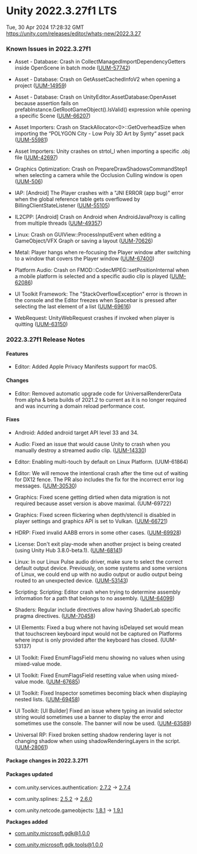 # Unity 2022.3.27f1 LTS
Tue, 30 Apr 2024 17:28:32 GMT  
https://unity.com/releases/editor/whats-new/2022.3.27

### Known Issues in 2022.3.27f1

- Asset - Database: Crash in CollectManagedImportDependencyGetters inside OpenScene in batch mode
    ([UUM-57742](https://issuetracker.unity3d.com/issues/crash-in-collectmanagedimportdependencygetters-inside-openscene-in-batch-mode))

- Asset - Database: Crash on GetAssetCachedInfoV2 when opening a project
    ([UUM-14959](https://issuetracker.unity3d.com/issues/crash-on-getassetcachedinfov2-when-opening-a-project))

- Asset - Database: Crash on UnityEditor.AssetDatabase:OpenAsset because assertion fails on prefabInstance.GetRootGameObject().IsValid() expression while opening a specific Scene
    ([UUM-66207](https://issuetracker.unity3d.com/issues/crash-on-unityeditor-dot-assetdatabase-openasset-because-assertion-fails-on-prefabinstance-dot-getrootgameobject-dot-isvalid-expression-while-opening-a-specific-scene))

- Asset Importers: Crash on StackAllocator<0>::GetOverheadSize when importing the “POLYGON City - Low Poly 3D Art by Synty“ asset pack
    ([UUM-55981](https://issuetracker.unity3d.com/issues/crash-on-stackallocator-getoverheadsize-when-importing-the-polygon-city-low-poly-3d-art-by-synty-asset-pack))

- Asset Importers: Unity crashes on strtol_l when importing a specific .obj file
    ([UUM-42697](https://issuetracker.unity3d.com/issues/unity-crashes-on-strtol-l-when-importing-a-specific-obj-file))

- Graphics Optimization: Crash on PrepareDrawShadowsCommandStep1 when selecting a camera while the Occlusion Culling window is open
    ([UUM-506](https://issuetracker.unity3d.com/issues/crash-on-preparedrawshadowscommandstep1-when-selecting-a-camera-while-the-occlusion-culling-window-is-open))

- IAP: [Android] The Player crashes with a "JNI ERROR (app bug)" error when the global reference table gets overflowed by BillingClientStateListener
    ([UUM-55105](https://issuetracker.unity3d.com/issues/android-the-player-crashes-with-a-jni-error-app-bug-error-when-the-global-reference-table-gets-overflowed-by-billingclientstatelistener))

- IL2CPP: [Android] Crash on Android when AndroidJavaProxy is calling from multiple threads
    ([UUM-49357](https://issuetracker.unity3d.com/issues/android-crash-on-android-when-androidjavaproxy-is-calling-from-multiple-threads))

- Linux:  Crash on GUIView::ProcessInputEvent when editing a GameObject/VFX Graph or saving a layout
    ([UUM-70626](https://issuetracker.unity3d.com/issues/linux-crash-on-guiview-processinputevent-when-editing-a-gameobject-slash-vfx-graph-or-saving-a-layout))

- Metal: Player hangs when re-focusing the Player window after switching to a window that covers the Player window
    ([UUM-67400](https://issuetracker.unity3d.com/issues/player-hangs-when-re-focusing-the-player-window-after-switching-to-a-window-that-covers-the-player-window))

- Platform Audio: Crash on FMOD::CodecMPEG::setPositionInternal when a mobile platform is selected and a specific audio clip is played
    ([UUM-62086](https://issuetracker.unity3d.com/issues/crash-on-fmod-codecmpeg-setpositioninternal-when-a-mobile-platform-is-selected-and-a-specific-audio-clip-is-played))

- UI Toolkit Framework: The "StackOverflowException" error is thrown in the console and the Editor freezes when Spacebar is pressed after selecting the last element of a list
    ([UUM-69616](https://issuetracker.unity3d.com/issues/the-stackoverflowexception-error-is-thrown-in-the-console-and-the-editor-freezes-when-spacebar-is-pressed-after-selecting-the-last-element-of-a-list))

- WebRequest: UnityWebRequest crashes if invoked when player is quitting
    ([UUM-63150](https://issuetracker.unity3d.com/issues/unitywebrequest-crashes-if-invoked-when-player-is-quitting))



### 2022.3.27f1 Release Notes

#### Features

- Editor: Added Apple Privacy Manifests support for macOS.



#### Changes

- Editor: Removed automatic upgrade code for UniversalRendererData from alpha &amp; beta builds of 2021.2 to current as it is no longer required and was incurring a domain reload performance cost.



#### Fixes

- Android: Added android target API level 33 and 34.

- Audio: Fixed an issue that would cause Unity to crash when you manually destroy a streamed audio clip.
    ([UUM-14330](https://issuetracker.unity3d.com/issues/crash-on-purecall-when-repeatedly-creating-playing-stopping-and-deleting-audio))

- Editor: Enabling multi-touch by default on Linux Platform.
    (UUM-61864)

- Editor: We will remove the intentional crash after the time out of waiting for DX12 fence. The PR also includes the fix for the incorrect error log messages.
    ([UUM-30530](https://issuetracker.unity3d.com/issues/crash-on-d3d12fence-wait-when-disabling-and-reenabling-reflection-probes))

- Graphics: Fixed scene getting dirtied when data migration is not required because asset version is above maximal.
    (UUM-69722)

- Graphics: Fixed screen flickering when depth/stencil is disabled in player settings and graphics API is set to Vulkan.
    ([UUM-66721](https://issuetracker.unity3d.com/issues/android-graphics-the-screen-is-flickering-or-the-player-crashes-after-rotating-the-device-when-disable-depth-and-stencil-is-enabled-and-graphics-api-is-set-to-vulkan))

- HDRP: Fixed invalid AABB errors in some other cases.
    ([UUM-69928](https://issuetracker.unity3d.com/issues/invalid-aabb-inaabb-errors-still-happening-in-some-projects))

- License: Don't exit play-mode when another project is being created \(using Unity Hub 3.8.0-beta.1\).
    ([UUM-68141](https://issuetracker.unity3d.com/issues/editor-exits-play-mode-when-another-project-is-being-created-using-unity-hub-3-dot-8-0-beta-dot-1))

- Linux: In our Linux Pulse audio driver, make sure to select the correct default output device. Previously, on some systems and some versions of Linux, we could end up with no audio output or audio output being routed to an unexpected device.
    ([UUM-53143](https://issuetracker.unity3d.com/issues/linux-no-audio-output-when-playing-audio))

- Scripting: Scripting: Editor crash when trying to determine assembly information for a path that belongs to no assembly.
    ([UUM-64099](https://issuetracker.unity3d.com/issues/crash-on-getgroupnamefromguid-when-opening-a-specific-project))

- Shaders: Regular include directives allow having ShaderLab specific pragma directives.
    ([UUM-70458](https://issuetracker.unity3d.com/issues/shaderlab-pragmas-are-no-longer-allowed-in-regular-include-directives))

- UI Elements: Fixed a bug where not having isDelayed set would mean that touchscreen keyboard input would not be captured on Platforms where input is only provided after the keyboard has closed.
    (UUM-53137)

- UI Toolkit: Fixed EnumFlagsField menu showing no values when using mixed-value mode.

- UI Toolkit: Fixed EnumFlagsField resetting value when using mixed-value mode.
    ([UUM-67685](https://issuetracker.unity3d.com/issues/enum-flag-field-resets-to-the-first-value-in-the-inspector-when-selecting-multiple-objects-with-different-enum-flag-field-values))

- UI Toolkit: Fixed Inspector sometimes becoming black when displaying nested lists.
    ([UUM-69458](https://issuetracker.unity3d.com/issues/nested-lists-in-scriptable-objects-crash-the-inspector-and-the-assertion-failed-console-error-appears-when-expanding-an-empty-nested-list-in-the-inspector))

- UI Toolkit: \[UI Builder\] Fixed an issue where typing an invalid selector string would sometimes use a banner to display the error and sometimes use the console. The banner will now be used.
    ([UUM-63589](https://issuetracker.unity3d.com/issues/naming-selectors-with-improper-character-combinations-in-ui-builder-logs-errors-and-has-inconsistent-indications-to-users))

- Universal RP: Fixed broken setting shadow rendering layer is not changing shadow when using shadowRenderingLayers in the script.
    ([UUM-28061](https://issuetracker.unity3d.com/issues/setting-shadow-rendering-layer-is-not-changing-shadow-when-using-shadowrenderinglayers-in-the-script))




#### Package changes in 2022.3.27f1

#### Packages updated

- com.unity.services.authentication: [2.7.2](https://docs.unity3d.com/Packages/com.unity.services.authentication@2.7//changelog/CHANGELOG.html) &#x2192; [2.7.4](https://docs.unity3d.com/Packages/com.unity.services.authentication@2.7//changelog/CHANGELOG.html)

- com.unity.splines: [2.5.2](https://docs.unity3d.com/Packages/com.unity.splines@2.5//changelog/CHANGELOG.html) &#x2192; [2.6.0](https://docs.unity3d.com/Packages/com.unity.splines@2.6//changelog/CHANGELOG.html)

- com.unity.netcode.gameobjects: [1.8.1](https://docs.unity3d.com/Packages/com.unity.netcode.gameobjects@1.8//changelog/CHANGELOG.html) &#x2192; [1.9.1](https://docs.unity3d.com/Packages/com.unity.netcode.gameobjects@1.9//changelog/CHANGELOG.html)

**Packages added**

- [com.unity.microsoft.gdk@1.0.0](https://docs.unity3d.com/Packages/com.unity.microsoft.gdk@1.0//changelog/CHANGELOG.html)

- [com.unity.microsoft.gdk.tools@1.0.0](https://docs.unity3d.com/Packages/com.unity.microsoft.gdk.tools@1.0//changelog/CHANGELOG.html)